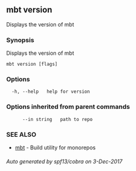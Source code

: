 ## mbt version

Displays the version of mbt

### Synopsis


Displays the version of mbt

```
mbt version [flags]
```

### Options

```
  -h, --help   help for version
```

### Options inherited from parent commands

```
      --in string   path to repo
```

### SEE ALSO
* [mbt](mbt.md)	 - Build utility for monorepos

###### Auto generated by spf13/cobra on 3-Dec-2017
